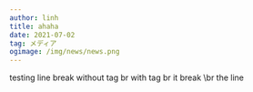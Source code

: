 ---author: linhtitle: ahahadate: 2021-07-02tag: メディアogimage: /img/news/news.png---testing linebreakwithout tag brwith tag br it break \brthe line